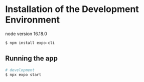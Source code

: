 # Installation of the Development Environment

node version 16.18.0

```bash
$ npm install expo-cli
```

## Running the app

```bash
# development
$ npx expo start
